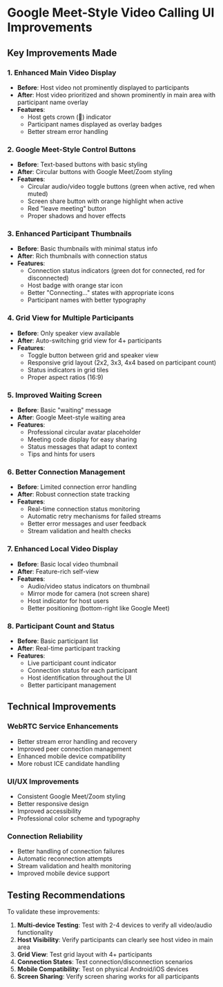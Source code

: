 # Google Meet-Style Video Calling UI Improvements

## Key Improvements Made

### 1. Enhanced Main Video Display
- **Before**: Host video not prominently displayed to participants
- **After**: Host video prioritized and shown prominently in main area with participant name overlay
- **Features**: 
  - Host gets crown (👑) indicator
  - Participant names displayed as overlay badges
  - Better stream error handling

### 2. Google Meet-Style Control Buttons
- **Before**: Text-based buttons with basic styling
- **After**: Circular buttons with Google Meet/Zoom styling
- **Features**:
  - Circular audio/video toggle buttons (green when active, red when muted)
  - Screen share button with orange highlight when active
  - Red "leave meeting" button
  - Proper shadows and hover effects

### 3. Enhanced Participant Thumbnails
- **Before**: Basic thumbnails with minimal status info
- **After**: Rich thumbnails with connection status
- **Features**:
  - Connection status indicators (green dot for connected, red for disconnected)
  - Host badge with orange star icon
  - Better "Connecting..." states with appropriate icons
  - Participant names with better typography

### 4. Grid View for Multiple Participants
- **Before**: Only speaker view available
- **After**: Auto-switching grid view for 4+ participants
- **Features**:
  - Toggle button between grid and speaker view
  - Responsive grid layout (2x2, 3x3, 4x4 based on participant count)
  - Status indicators in grid tiles
  - Proper aspect ratios (16:9)

### 5. Improved Waiting Screen
- **Before**: Basic "waiting" message
- **After**: Google Meet-style waiting area
- **Features**:
  - Professional circular avatar placeholder
  - Meeting code display for easy sharing
  - Status messages that adapt to context
  - Tips and hints for users

### 6. Better Connection Management
- **Before**: Limited connection error handling
- **After**: Robust connection state tracking
- **Features**:
  - Real-time connection status monitoring
  - Automatic retry mechanisms for failed streams
  - Better error messages and user feedback
  - Stream validation and health checks

### 7. Enhanced Local Video Display
- **Before**: Basic local video thumbnail
- **After**: Feature-rich self-view
- **Features**:
  - Audio/video status indicators on thumbnail
  - Mirror mode for camera (not screen share)
  - Host indicator for host users
  - Better positioning (bottom-right like Google Meet)

### 8. Participant Count and Status
- **Before**: Basic participant list
- **After**: Real-time participant tracking
- **Features**:
  - Live participant count indicator
  - Connection status for each participant
  - Host identification throughout the UI
  - Better participant management

## Technical Improvements

### WebRTC Service Enhancements
- Better stream error handling and recovery
- Improved peer connection management
- Enhanced mobile device compatibility
- More robust ICE candidate handling

### UI/UX Improvements
- Consistent Google Meet/Zoom styling
- Better responsive design
- Improved accessibility
- Professional color scheme and typography

### Connection Reliability
- Better handling of connection failures
- Automatic reconnection attempts
- Stream validation and health monitoring
- Improved mobile device support

## Testing Recommendations

To validate these improvements:

1. **Multi-device Testing**: Test with 2-4 devices to verify all video/audio functionality
2. **Host Visibility**: Verify participants can clearly see host video in main area
3. **Grid View**: Test grid layout with 4+ participants
4. **Connection States**: Test connection/disconnection scenarios
5. **Mobile Compatibility**: Test on physical Android/iOS devices
6. **Screen Sharing**: Verify screen sharing works for all participants

